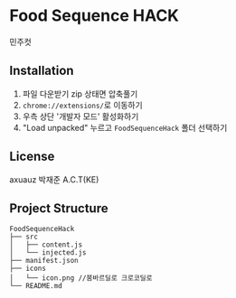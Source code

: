 # Food Sequence HACK

민주컷

## Installation

1. 파일 다운받기 zip 상태면 압축풀기
2. `chrome://extensions/`로 이동하기
3. 우측 상단 '개발자 모드' 활성화하기
4. "Load unpacked" 누르고 `FoodSequenceHack` 폴더 선택하기

## License

axuauz 박재준 A.C.T(KE)

## Project Structure

```
FoodSequenceHack
├── src
│   ├── content.js      
│   └── injected.js    
├── manifest.json       
├── icons
│   └── icon.png //붐바르딜로 크로코딜로        
└── README.md           
```
